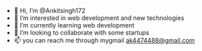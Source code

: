 - 👋 Hi, I’m @Ankitsingh172
- 👀 I’m interested in web development and new technologies
- 🌱 I’m currently learning web development
- 💞️ I’m looking to collaborate with some startups 
- 📫 you can reach me through mygmail ak4474488@gmail.com

<!---
Ankitsingh172/Ankitsingh172 is a ✨ special ✨ repository because its `README.md` (this file) appears on your GitHub profile.
You can click the Preview link to take a look at your changes.
--->
